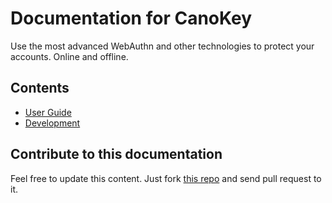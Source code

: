 # Documentation for CanoKey

Use the most advanced WebAuthn and other technologies to protect your accounts. Online and offline.

## Contents

- [User Guide](userguide/)
- [Development](development/)

## Contribute to this documentation

Feel free to update this content. Just fork [this repo](https://github.com/canokeys/canokey-documentation) and send pull request to it.
